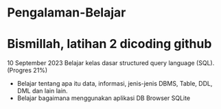 # Pengalaman-Belajar
Bismillah, latihan 2 dicoding github
==
10 September 2023
Belajar kelas dasar structured query language (SQL). (Progres 21%)
* Belajar tentang apa itu data, informasi, jenis-jenis DBMS, Table, DDL, DML dan lain lain.
* Belajar bagaimana menggunakan aplikasi DB Browser SQLite
